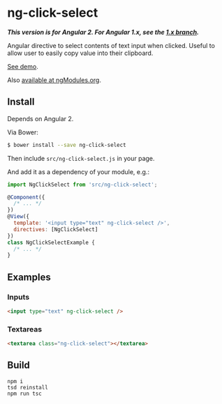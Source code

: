 ng-click-select
===============

***This version is for Angular 2. For Angular 1.x, see the [1.x branch][1.x].***

Angular directive to select contents of text input when clicked.
Useful to allow user to easily copy value into their clipboard.

[See demo][demo].

Also [available at ngModules.org](http://ngmodules.org/modules/ng-click-select).

## Install

Depends on Angular 2.

Via Bower:

```sh
$ bower install --save ng-click-select
```

Then include `src/ng-click-select.js` in your page.

And add it as a dependency of your module, e.g.:

```js
import NgClickSelect from 'src/ng-click-select';

@Component({
  /* ... */
})
@View({
  template: '<input type="text" ng-click-select />',
  directives: [NgClickSelect]
})
class NgClickSelectExample {
  /* ... */
}
```

## Examples

### Inputs

```html
<input type="text" ng-click-select />
```

### Textareas

```html
<textarea class="ng-click-select"></textarea>
```

## Build

```
npm i
tsd reinstall
npm run tsc
```

[1.x]: https://github.com/AndersDJohnson/ng-click-select/tree/v1.x
[demo]: https://AndersDJohnson.github.io/ng-click-select/example/
